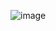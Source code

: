 ![image](https://user-images.githubusercontent.com/96556061/147178834-12fddd3f-2bab-43aa-b998-e5db17c50ffa.png)

